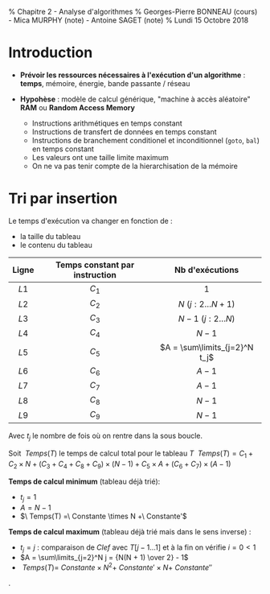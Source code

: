 % Chapitre 2 - Analyse d'algorithmes
% Georges-Pierre BONNEAU (cours) - Mica MURPHY (note) - Antoine SAGET (note)
% Lundi 15 Octobre 2018

# Introduction

- **Prévoir les ressources nécessaires à l'exécution d'un algorithme** : **temps**, mémoire, énergie, bande passante / réseau

- **Hypohèse** : modèle de calcul générique, "machine à accès aléatoire" **RAM** ou **Random Access Memory**
    - Instructions arithmétiques en temps constant
    - Instructions de transfert de données en temps constant
    - Instructions de branchement conditionel et inconditionnel (`goto`, `bal`) en temps constant
    - Les valeurs ont une taille limite maximum
    - On ne va pas tenir compte de la hierarchisation de la mémoire

# Tri par insertion

Le temps d'exécution va changer en fonction de :
- la taille du tableau
- le contenu du tableau

Ligne | Temps constant par instruction |        Nb d'exécutions
:----:|:-----:|:----------------------------:
$L1$  | $C_1$ |              $1$
$L2$  | $C_2$ |     $N$ ($j:2 \dots N+1$)
$L3$  | $C_3$ |    $N - 1$ ($j:2 \dots N$)
$L4$  | $C_4$ |            $N - 1$
$L5$  | $C_5$ | $A = \sum\limits_{j=2}^N t_j$
$L6$  | $C_6$ |            $A - 1$
$L7$  | $C_7$ |            $A - 1$
$L8$  | $C_8$ |            $N - 1$
$L9$  | $C_9$ |            $N - 1$

Avec $t_j$ le nombre de fois où on rentre dans la sous boucle.

Soit $\ Temps(T)$ le temps de calcul total pour le tableau $T$
$\ Temps(T) = C_1 + C_2 \times N + (C_3 + C_4 + C_8 + C_9) \times (N - 1) + C_5 \times A + (C_6 + C_7) \times (A - 1)$

**Temps de calcul minimum** (tableau déjà trié):
  - $t_j = 1$
  - $A = N - 1$
  - $\ Temps(T) =\ Constante \times N +\ Constante'$

**Temps de calcul maximum** (tableau déjà trié mais dans le sens inverse) :
- $t_j = j$ : comparaison de $Clef$ avec $T[j-1 \dots 1]$ et à la fin on vérifie $i = 0 < 1$
- $A = \sum\limits_{j=2}^N j = {N(N + 1) \over 2} - 1$
- $\ Temps(T) =\ Constante \times N^2 +\ Constante' \times N +\ Constante''$














.
